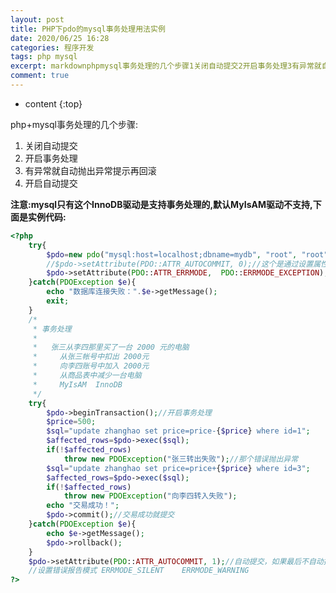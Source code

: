 ```yaml
---
layout: post
title: PHP下pdo的mysql事务处理用法实例
date: 2020/06/25 16:28
categories: 程序开发
tags: php mysql
excerpt: markdownphpmysql事务处理的几个步骤1关闭自动提交2开启事务处理3有异常就自动抛出异常提示再回滚4开启自动提交注意mysql只有这个InnoDB驱动是支持事务处理的默认MyIsAM驱动不支持下面是实例代码phpphptrypdonewpdomysqlhostlocalhostdbnamemydbrootrootarrayPDOATTRAUTOCOMMIT0最后是关闭自动提交pdose
comment: true
---
```


* content
{:top}

<!--markdown-->php+mysql事务处理的几个步骤:1. 关闭自动提交2. 开启事务处理3. 有异常就自动抛出异常提示再回滚4. 开启自动提交**注意:mysql只有这个InnoDB驱动是支持事务处理的,默认MyIsAM驱动不支持,下面是实例代码:**```php<?php     try{         $pdo=new pdo("mysql:host=localhost;dbname=mydb", "root", "root", array(PDO::ATTR_AUTOCOMMIT=>0));//最后是关闭自动提交         //$pdo->setAttribute(PDO::ATTR_AUTOCOMMIT, 0);//这个是通过设置属性方法进行关闭自动提交和上面的功能一样         $pdo->setAttribute(PDO::ATTR_ERRMODE,  PDO::ERRMODE_EXCEPTION);//开启异常处理     }catch(PDOException $e){         echo "数据库连接失败：".$e->getMessage();         exit;    }     /*      * 事务处理      *      *   张三从李四那里买了一台 2000 元的电脑      *     从张三帐号中扣出 2000元      *     向李四账号中加入 2000元      *     从商品表中减少一台电脑      *     MyIsAM  InnoDB      */     try{         $pdo->beginTransaction();//开启事务处理                $price=500;         $sql="update zhanghao set price=price-{$price} where id=1";         $affected_rows=$pdo->exec($sql);         if(!$affected_rows)             throw new PDOException("张三转出失败");//那个错误抛出异常         $sql="update zhanghao set price=price+{$price} where id=3";         $affected_rows=$pdo->exec($sql);               if(!$affected_rows)             throw new PDOException("向李四转入失败");         echo "交易成功！";         $pdo->commit();//交易成功就提交     }catch(PDOException $e){         echo $e->getMessage();         $pdo->rollback();     }       $pdo->setAttribute(PDO::ATTR_AUTOCOMMIT, 1);//自动提交，如果最后不自动提交，转账是不成功的       //设置错误报告模式 ERRMODE_SILENT    ERRMODE_WARNING ?>```
    